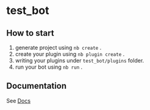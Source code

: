 # test_bot

## How to start

1. generate project using `nb create` .
2. create your plugin using `nb plugin create` .
3. writing your plugins under `test_bot/plugins` folder.
4. run your bot using `nb run` .

## Documentation

See [Docs](https://v2.nonebot.dev/)
